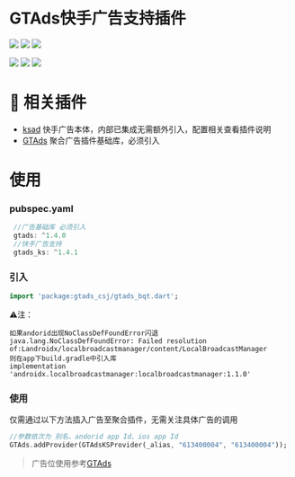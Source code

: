 # GTAds快手广告支持插件

<p>
<a href="https://pub.dev/packages/gtads_ks"><img src=https://img.shields.io/pub/v/gtads_ks?color=orange></a>
<a href="https://pub.dev/packages/gtads_ks"><img src=https://img.shields.io/pub/likes/gtads_ks></a>
<a href="https://pub.dev/packages/gtads_ks"><img src=https://img.shields.io/pub/points/gtads_ks></a>
</p>

<p>
<a href="http://qm.qq.com/cgi-bin/qm/qr?_wv=1027&k=VhD0AZSmzvsD3fu7CeQFkzpBQHMHANb1&authKey=W7JGJ0HKklyhP1jyBvbTF2Dkw0cq4UmhVSx2zXVdIm6n48Xrto%2B7%2B1n9jbkAadyF&noverify=0&group_code=649574038"><img src=https://img.shields.io/badge/flutter%E4%BA%A4%E6%B5%81%E7%BE%A4-649574038-blue></a>
<a href="http://qm.qq.com/cgi-bin/qm/qr?_wv=1027&k=9I9lyXewEsEnx0f00EOF_9hEcFmG5Bmg&authKey=AJfQ8%2FhOLcoJ0p5B16EITjFav1IIs3UAerZSUsWZfa0evuklgxibHti51AYlZgI3&noverify=0&group_code=769626410"><img src=https://img.shields.io/badge/flutter%E4%BA%A4%E6%B5%81%E7%BE%A42-769626410-blue></a>
<a href="https://qm.qq.com/q/4MSgZuKimc"><img src=https://img.shields.io/badge/flutter%E6%8F%92%E4%BB%B6%E5%8F%8D%E9%A6%88-662186116-blue></a>
</p>

# 📢 相关插件

- [ksad](https://github.com/gstory0404/ksad) 快手广告本体，内部已集成无需额外引入，配置相关查看插件说明
- [GTAds](https://github.com/gstory0404/GTAds) 聚合广告插件基础库，必须引入

# 使用

### pubspec.yaml

```dart
 //广告基础库 必须引入
 gtads: ^1.4.0
 //快手广告支持
 gtads_ks: ^1.4.1
```

### 引入

```dart
import 'package:gtads_csj/gtads_bqt.dart';
```

⚠️注： 
```
如果andorid出现NoClassDefFoundError闪退 
java.lang.NoClassDefFoundError: Failed resolution of:Landroidx/localbroadcastmanager/content/LocalBroadcastManager 
则在app下build.gradle中引入库 
implementation 'androidx.localbroadcastmanager:localbroadcastmanager:1.1.0'

```
### 使用

仅需通过以下方法插入广告至聚合插件，无需关注具体广告的调用

```dart
//参数依次为 别名、andorid app Id、ios app Id
GTAds.addProvider(GTAdsKSProvider(_alias, "613400004", "613400004"));
```

> 广告位使用参考[GTAds](https://github.com/gstory0404/GTAds/tree/master/gtads)
